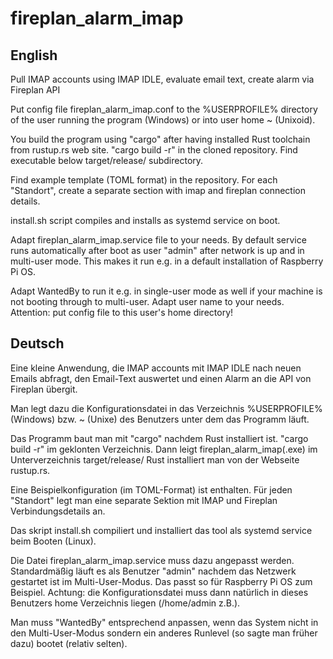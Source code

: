 # fireplan_alarm_imap

## English
Pull IMAP accounts using IMAP IDLE, evaluate email text, create alarm via Fireplan API

Put config file fireplan_alarm_imap.conf to the %USERPROFILE% directory of the user running the program (Windows) or into user home ~ (Unixoid).

You build the program using "cargo" after having installed Rust toolchain from rustup.rs web site. "cargo build -r" in the cloned repository. Find executable below target/release/ subdirectory.

Find example template (TOML format) in the repository. For each "Standort", create a separate section with imap and fireplan connection details.

install.sh script compiles and installs as systemd service on boot.

Adapt fireplan_alarm_imap.service file to your needs.
By default service runs automatically after boot as user "admin" after network is up and in multi-user mode.
This makes it run e.g. in a default installation of Raspberry Pi OS.

Adapt WantedBy to run it e.g. in single-user mode as well if your machine is not booting through to multi-user.
Adapt user name to your needs. Attention: put config file to this user's home directory!

## Deutsch
Eine kleine Anwendung, die IMAP accounts mit IMAP IDLE nach neuen Emails abfragt, den Email-Text auswertet und einen Alarm an die API von Fireplan übergit.

Man legt dazu die Konfigurationsdatei in das Verzeichnis %USERPROFILE% (Windows) bzw. ~ (Unixe) des Benutzers unter dem das Programm läuft.

Das Programm baut man mit "cargo" nachdem Rust installiert ist. "cargo build -r" im geklonten Verzeichnis. Dann leigt fireplan_alarm_imap(.exe) im Unterverzeichnis target/release/
Rust installiert man von der Webseite rustup.rs.

Eine Beispielkonfiguration (im TOML-Format) ist enthalten. Für jeden "Standort" legt man eine separate Sektion mit IMAP und Fireplan Verbindungsdetails an.

Das skript install.sh compiliert und installiert das tool als systemd service beim Booten (Linux).

Die Datei fireplan_alarm_imap.service muss dazu angepasst werden. Standardmäßig läuft es als Benutzer "admin" nachdem das Netzwerk gestartet ist im Multi-User-Modus. Das passt so für Raspberry Pi OS zum Beispiel. Achtung: die Konfigurationsdatei muss dann natürlich in dieses Benutzers home Verzeichnis liegen (/home/admin z.B.).

Man muss "WantedBy" entsprechend anpassen, wenn das System nicht in den Multi-User-Modus sondern ein anderes Runlevel (so sagte man früher dazu) bootet (relativ selten).
